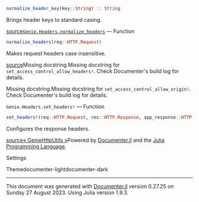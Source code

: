 ```julia
normalize_header_key(key::String) :: String
```
Brings header keys to standard casing.

[source](https://github.com/GenieFramework/Genie.jl/blob/47e81df11838c6e63aa6bc66cd6f778579412697/src/Headers.jl#L98-L102)[`Genie.Headers.normalize_headers`](#Genie.Headers.normalize_headers) — Function
```julia
normalize_headers(req::HTTP.Request)
```
Makes request headers case insensitive.

[source](https://github.com/GenieFramework/Genie.jl/blob/47e81df11838c6e63aa6bc66cd6f778579412697/src/Headers.jl#L76-L80)Missing docstring.Missing docstring for `set_access_control_allow_headers!`. Check Documenter's build log for details.

Missing docstring.Missing docstring for `set_access_control_allow_origin!`. Check Documenter's build log for details.

`Genie.Headers.set_headers!` — Function
```julia
set_headers!(req::HTTP.Request, res::HTTP.Response, app_response::HTTP.Response) :: HTTP.Response
```
Configures the response headers.

[source](https://github.com/GenieFramework/Genie.jl/blob/47e81df11838c6e63aa6bc66cd6f778579412697/src/Headers.jl#L16-L20)[« Genie](genie.html)[HttpUtils »](httputils.html)Powered by [Documenter.jl](https://github.com/JuliaDocs/Documenter.jl) and the [Julia Programming Language](https://julialang.org/).

Settings

Themedocumenter-lightdocumenter-dark



---

This document was generated with [Documenter.jl](https://github.com/JuliaDocs/Documenter.jl) version 0.27.25 on Sunday 27 August 2023. Using Julia version 1.9.3.


